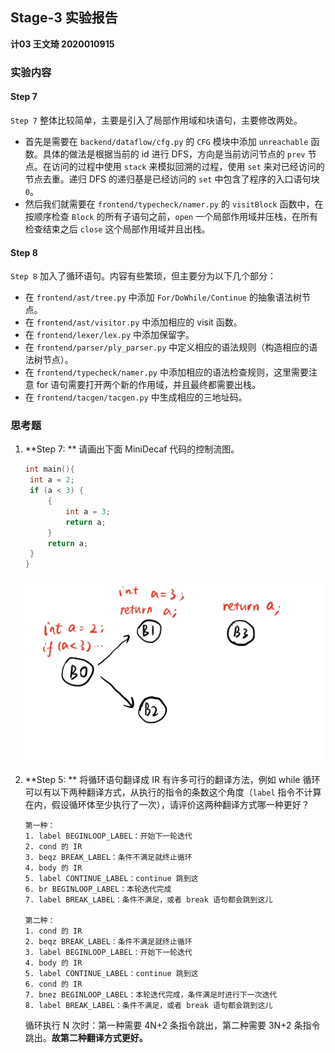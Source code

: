 ## Stage-3 实验报告

**计03  王文琦 2020010915**

### 实验内容

#### Step 7

`Step 7`  整体比较简单，主要是引入了局部作用域和块语句，主要修改两处。

- 首先是需要在 `backend/dataflow/cfg.py` 的 `CFG` 模块中添加 `unreachable` 函数。具体的做法是根据当前的 id 进行 DFS，方向是当前访问节点的 `prev` 节点。在访问的过程中使用 `stack` 来模拟回溯的过程，使用 `set` 来对已经访问的节点去重。递归 DFS 的递归基是已经访问的 `set` 中包含了程序的入口语句块 `0`。 
- 然后我们就需要在 `frontend/typecheck/namer.py` 的 `visitBlock` 函数中，在按顺序检查 `Block` 的所有子语句之前，`open` 一个局部作用域并压栈，在所有检查结束之后 `close` 这个局部作用域并且出栈。

#### Step 8

`Step 8` 加入了循环语句。内容有些繁琐，但主要分为以下几个部分：

- 在 `frontend/ast/tree.py` 中添加 `For/DoWhile/Continue` 的抽象语法树节点。
- 在 `frontend/ast/visitor.py` 中添加相应的 visit 函数。
- 在 `frontend/lexer/lex.py` 中添加保留字。
- 在 `frontend/parser/ply_parser.py` 中定义相应的语法规则（构造相应的语法树节点）。
- 在 `frontend/typecheck/namer.py` 中添加相应的语法检查规则，这里需要注意 for 语句需要打开两个新的作用域，并且最终都需要出栈。
- 在 `frontend/tacgen/tacgen.py` 中生成相应的三地址码。

### 思考题

1. **Step 7: ** 请画出下面 MiniDecaf 代码的控制流图。

   ```c
   int main(){
    int a = 2;
    if (a < 3) {
        {
            int a = 3;
            return a;
        }
        return a;
    }
   }
   ```
   ![](./控制流图.jpg)

2. **Step 5: ** 将循环语句翻译成 IR 有许多可行的翻译方法，例如 while 循环可以有以下两种翻译方式，从执行的指令的条数这个角度（`label` 指令不计算在内，假设循环体至少执行了一次），请评价这两种翻译方式哪一种更好？

   ```
   第一种：
   1. label BEGINLOOP_LABEL：开始下一轮迭代
   2. cond 的 IR
   3. beqz BREAK_LABEL：条件不满足就终止循环
   4. body 的 IR
   5. label CONTINUE_LABEL：continue 跳到这
   6. br BEGINLOOP_LABEL：本轮迭代完成
   7. label BREAK_LABEL：条件不满足，或者 break 语句都会跳到这儿
   
   第二种：
   1. cond 的 IR
   2. beqz BREAK_LABEL：条件不满足就终止循环
   3. label BEGINLOOP_LABEL：开始下一轮迭代
   4. body 的 IR
   5. label CONTINUE_LABEL：continue 跳到这
   6. cond 的 IR
   7. bnez BEGINLOOP_LABEL：本轮迭代完成，条件满足时进行下一次迭代
   8. label BREAK_LABEL：条件不满足，或者 break 语句都会跳到这儿
   ```
	循环执行 N 次时：第一种需要 4N+2 条指令跳出，第二种需要 3N+2 条指令跳出。**故第二种翻译方式更好。**

